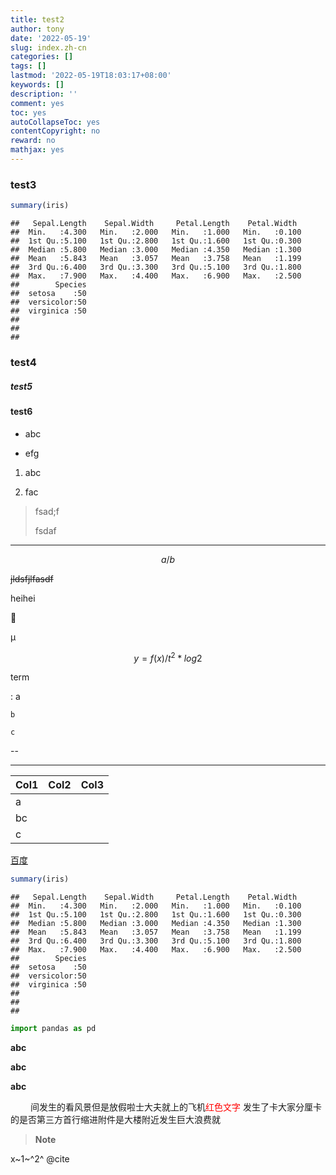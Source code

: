 ```yaml
---
title: test2
author: tony
date: '2022-05-19'
slug: index.zh-cn
categories: []
tags: []
lastmod: '2022-05-19T18:03:17+08:00'
keywords: []
description: ''
comment: yes
toc: yes
autoCollapseToc: yes
contentCopyright: no
reward: no
mathjax: yes
---
```


### test3


```r
summary(iris)
```

```
##   Sepal.Length    Sepal.Width     Petal.Length    Petal.Width   
##  Min.   :4.300   Min.   :2.000   Min.   :1.000   Min.   :0.100  
##  1st Qu.:5.100   1st Qu.:2.800   1st Qu.:1.600   1st Qu.:0.300  
##  Median :5.800   Median :3.000   Median :4.350   Median :1.300  
##  Mean   :5.843   Mean   :3.057   Mean   :3.758   Mean   :1.199  
##  3rd Qu.:6.400   3rd Qu.:3.300   3rd Qu.:5.100   3rd Qu.:1.800  
##  Max.   :7.900   Max.   :4.400   Max.   :6.900   Max.   :2.500  
##        Species  
##  setosa    :50  
##  versicolor:50  
##  virginica :50  
##                 
##                 
## 
```

### test4

##### test5

#### test6

-   abc

-   efg

1.  abc

2.  fac

> fsad;f
>
> fsdaf

------------------------------------------------------------------------

$$
a/b
$$

~~jldsfjlfasdf~~

heihei

🤣

<!--# good! -->

µ

$$
y = f(x)/t^2*log2
$$

<!--more-->

term

:   a

    b

    c

--

------------------------------------------------------------------------

| Col1 | Col2 | Col3 |
|------|:----:|------|
| a    |      |      |
| bc   |      |      |
| c    |      |      |

[百度](www.baidu.com "众里寻他千百度")


```r
summary(iris)
```

```
##   Sepal.Length    Sepal.Width     Petal.Length    Petal.Width   
##  Min.   :4.300   Min.   :2.000   Min.   :1.000   Min.   :0.100  
##  1st Qu.:5.100   1st Qu.:2.800   1st Qu.:1.600   1st Qu.:0.300  
##  Median :5.800   Median :3.000   Median :4.350   Median :1.300  
##  Mean   :5.843   Mean   :3.057   Mean   :3.758   Mean   :1.199  
##  3rd Qu.:6.400   3rd Qu.:3.300   3rd Qu.:5.100   3rd Qu.:1.800  
##  Max.   :7.900   Max.   :4.400   Max.   :6.900   Max.   :2.500  
##        Species  
##  setosa    :50  
##  versicolor:50  
##  virginica :50  
##                 
##                 
## 
```


```python
import pandas as pd
```

**abc**

**abc**

**abc**

<p style="text-indent:32px;">
间发生的看风景但是放假啦士大夫就上的飞机<span style="color:red;">红色文字</span> 发生了卡大家分厘卡的是否第三方首行缩进附件是大楼附近发生巨大浪费就
</p>

> **Note**

x\~1\~^2^ \@cite
